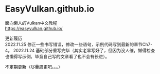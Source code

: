 # EasyVulkan.github.io
面向懒人的Vulkan中文教程<br>
https://easyvulkan.github.io/

更新履历<br>
2022.11.25 修正一些书写错误，修改一些语句，示例代码写到最新的章节Ch7-4。
2022.11.24 基础部分重写完毕（其实老早写好了，但因为没人催，懒得检查也懒得写示例，毕竟自己写的文章看了也不会有长进）。

不定期更新（尽量周更吧。。。）